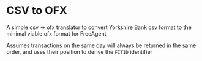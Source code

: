 # CSV to OFX

A simple csv -> ofx translator to convert Yorkshire Bank csv format to the minimal viable ofx format for FreeAgent

Assumes transactions on the same day will always be returned in the same order, and uses their position to derive the `FITID` identifier